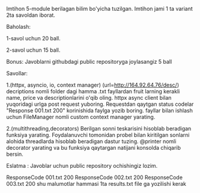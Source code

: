 Imtihon  5-module berilagan bilim bo'yicha tuzilgan. Imtihon jami 1 ta variant 2ta savoldan iborat. 

Baholash:

1-savol uchun 20 ball.

2-savol uchun 15 ball.

Bonus: Javoblarni githubdagi public repositoryga joylasangiz  5 ball


Savollar:



1.(httpx, asyncio, io, context manager)
(url=http://164.92.64.76/desc/) 
decriptions nomli folder dagi hamma .txt fayllardan fruit larning kerakli name, price va descriptionlarini o'qib oling.
httpx async client bilan yuqoridagi urlga post request yuboring. Requestdan qaytgan status codelar "Response 001.txt 200" korinishida faylga yozib boring.
fayllar bilan ishlash uchun FileManager nomli custom context manager yarating.

2.(multithreading,decorators)
Berilgan sonni teskarisini hisoblab beradigan funksiya yarating. Foydalanuvchi tomonidan probel bilan kiritilgan sonlarni alohida threadlarda hisoblab beradigan dastur tuzing.
@printer nomli decorator yarating va bu funksiya qaytargan natijani konsolda chiqarib bersin.

Eslatma : Javoblar uchun public repository ochishingiz lozim.

ResponseCode 001.txt 200
ResponseCode 002.txt 200
ResponseCode 003.txt 200
shu malumotlar hammasi 1ta results.txt file ga yozilishi kerak

